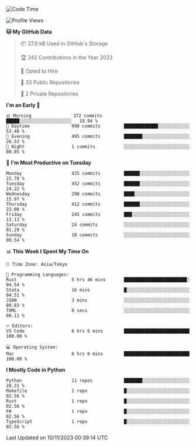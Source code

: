 <!--START_SECTION:waka-->
![Code Time](http://img.shields.io/badge/Code%20Time-728%20hrs%2015%20mins-blue)

![Profile Views](http://img.shields.io/badge/Profile%20Views-0-blue)

**🐱 My GitHub Data** 

> 📦 27.9 kB Used in GitHub's Storage 
 > 
> 🏆 242 Contributions in the Year 2023
 > 
> 💼 Opted to Hire
 > 
> 📜 33 Public Repositories 
 > 
> 🔑 2 Private Repositories 
 > 
**I'm an Early 🐤** 

```text
🌞 Morning                372 commits         █████░░░░░░░░░░░░░░░░░░░░   19.94 % 
🌆 Daytime                998 commits         █████████████░░░░░░░░░░░░   53.48 % 
🌃 Evening                495 commits         ███████░░░░░░░░░░░░░░░░░░   26.53 % 
🌙 Night                  1 commits           ░░░░░░░░░░░░░░░░░░░░░░░░░   00.05 % 
```
📅 **I'm Most Productive on Tuesday** 

```text
Monday                   425 commits         ██████░░░░░░░░░░░░░░░░░░░   22.78 % 
Tuesday                  452 commits         ██████░░░░░░░░░░░░░░░░░░░   24.22 % 
Wednesday                298 commits         ████░░░░░░░░░░░░░░░░░░░░░   15.97 % 
Thursday                 412 commits         ██████░░░░░░░░░░░░░░░░░░░   22.08 % 
Friday                   245 commits         ███░░░░░░░░░░░░░░░░░░░░░░   13.13 % 
Saturday                 24 commits          ░░░░░░░░░░░░░░░░░░░░░░░░░   01.29 % 
Sunday                   10 commits          ░░░░░░░░░░░░░░░░░░░░░░░░░   00.54 % 
```


📊 **This Week I Spent My Time On** 

```text
🕑︎ Time Zone: Asia/Tokyo

💬 Programming Languages: 
Rust                     5 hrs 46 mins       ████████████████████████░   94.54 % 
Stata                    16 mins             █░░░░░░░░░░░░░░░░░░░░░░░░   04.51 % 
JSON                     3 mins              ░░░░░░░░░░░░░░░░░░░░░░░░░   00.83 % 
TOML                     0 secs              ░░░░░░░░░░░░░░░░░░░░░░░░░   00.11 % 

🔥 Editors: 
VS Code                  6 hrs 6 mins        █████████████████████████   100.00 % 

💻 Operating System: 
Mac                      6 hrs 6 mins        █████████████████████████   100.00 % 
```

**I Mostly Code in Python** 

```text
Python                   11 repos            ███████░░░░░░░░░░░░░░░░░░   28.21 % 
Makefile                 1 repo              █░░░░░░░░░░░░░░░░░░░░░░░░   02.56 % 
Rust                     1 repo              █░░░░░░░░░░░░░░░░░░░░░░░░   02.56 % 
F#                       1 repo              █░░░░░░░░░░░░░░░░░░░░░░░░   02.56 % 
TypeScript               1 repo              █░░░░░░░░░░░░░░░░░░░░░░░░   02.56 % 
```




 Last Updated on 10/11/2023 00:39:14 UTC
<!--END_SECTION:waka-->
